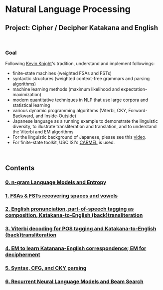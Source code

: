 # Natural Language Processing
## Project: Cipher / Decipher Katakana and English
&nbsp;

### Goal
Following [Kevin Knight](https://kevincrawfordknight.github.io/)'s tradition, understand and implement followings:
- finite-state machines (weighted FSAs and FSTs)
- syntactic structures (weighted context-free grammars and parsing algorithms)
- machine learning methods (maximum likelihood and expectation-maximization)
- modern quantitative techniques in NLP that use large corpora and statistical learning
- various dynamic programming algorithms (Viterbi, CKY, Forward-Backward, and Inside-Outside)
-  Japanese language as a running example to demonstrate the linguistic diversity, to illustrate transliteration and translation, and to understand the Viterbi and EM algorithms
- For the linguistic background of Japanese, please see this [video](https://www.youtube.com/watch?v=x9-e_3GHrzw&feature=youtu.be).
- For finite-state toolkit, USC ISI's [CARMEL](https://github.com/isi-nlp/carmel) is used. 

&nbsp;
## Contents
### [0. n-gram Language Models and Entropy](https://github.com/csdankim/NLP_KATAKANA_ENG/tree/master/0.%20n-gram%20language%20model)
### [1. FSAs & FSTs recovering spaces and vowels](https://github.com/csdankim/NLP_KATAKANA_ENG/tree/master/1.%20FSAs_FSTs_recovering%20spaces%20and%20vowels)
### [2. English pronunciation, part-of-speech tagging as composition, Katakana-to-English (back)transliteration](https://github.com/csdankim/NLP_KATAKANA_ENG/tree/master/2.%20English%20pronunciation%2C%20part-of-speech%20tagging%20as%20composition%2C%20Katakana-to-English%20(back)transliteration)
### [3. Viterbi decoding for POS tagging and Katakana-to-English (back)transliteration](https://github.com/csdankim/NLP_KATAKANA_ENG/tree/master/3.%20Viterbi%20decoding%20for%20POS%20tagging%20and%20Katakana-to-English%20(back)transliteration)
### [4. EM to learn Katanana-English correspondence; EM for decipherment](https://github.com/csdankim/NLP_KATAKANA_ENG/tree/master/4.%20EM%20to%20learn%20Katanana-English%20correspondence%3B%20EM%20for%20decipherment)
### [5. Syntax, CFG, and CKY parsing](https://github.com/csdankim/NLP_KATAKANA_ENG/tree/master/5.%20Syntax%2C%20CFG%2C%20and%20CKY%20parsing)
### [6. Recurrent Neural Language Models and Beam Search](https://github.com/csdankim/NLP_KATAKANA_ENG/tree/master/6.%20Recurrent%20Neural%20Language%20Models_Beam%20Search)